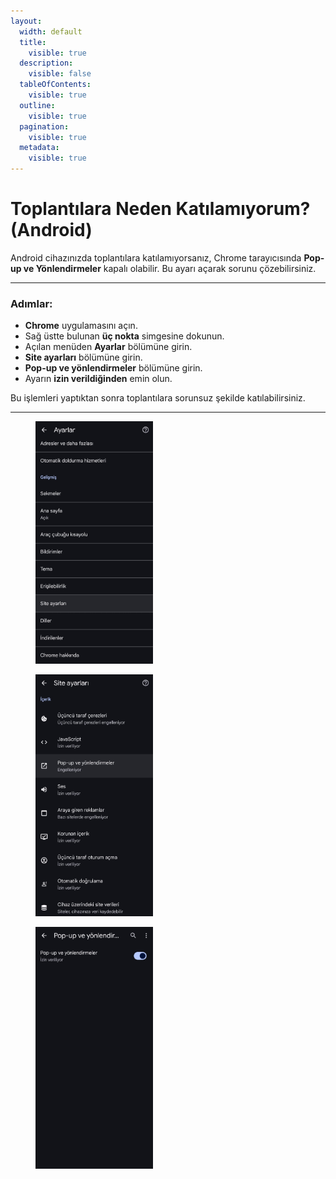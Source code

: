 ```yaml
---
layout:
  width: default
  title:
    visible: true
  description:
    visible: false
  tableOfContents:
    visible: true
  outline:
    visible: true
  pagination:
    visible: true
  metadata:
    visible: true
---
```


# Toplantılara Neden Katılamıyorum? (Android)

Android cihazınızda toplantılara katılamıyorsanız, Chrome tarayıcısında **Pop-up ve Yönlendirmeler** kapalı olabilir. Bu ayarı açarak sorunu çözebilirsiniz.

***

### Adımlar:

* **Chrome** uygulamasını açın.
* Sağ üstte bulunan **üç nokta** simgesine dokunun.
* Açılan menüden **Ayarlar** bölümüne girin.
* **Site ayarları** bölümüne girin.
* **Pop-up ve yönlendirmeler** bölümüne girin.
* Ayarın **izin verildiğinden** emin olun.

Bu işlemleri yaptıktan sonra toplantılara sorunsuz şekilde katılabilirsiniz.

***

<div><figure><img src="../../.gitbook/assets/image (21).jpg" alt="" width="188"><figcaption></figcaption></figure> <figure><img src="../../.gitbook/assets/image (22).jpg" alt="" width="188"><figcaption></figcaption></figure> <figure><img src="../../.gitbook/assets/image (23).jpg" alt="" width="188"><figcaption></figcaption></figure></div>
